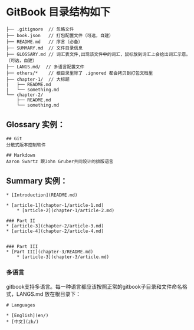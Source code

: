 
# GitBook 目录结构如下
```
├── .gitignore  // 忽略文件
├── book.json   // 打包配置文件（可选，自建）
├── README.md   // 序言（必备）
├── SUMMARY.md  // 文件目录信息
├── GLOSSARY.md // 词汇表文件,出现该文件中的词汇，鼠标放到词汇上会给出词汇示意。（可选，自建）
├── LANGS.md/  // 多语言配置文件
├── others/*    // 根目录里除了 .ignored 都会拷贝到打包文档里
├── chapter-1/  // 大标题
|   ├── README.md
|   └── something.md
└── chapter-2/
    ├── README.md
    └── something.md
```

## Glossary 实例：
```
## Git
分散式版本控制软件

## Markdown
Aaron Swartz 跟John Gruber共同设计的排版语言
```

## Summary 实例：

```
* [Introduction](README.md)

* [article-1](chapter-1/article-1.md)
    * [article-2](chapter-1/article-2.md)

### Part II
* [article-3](chapter-2/article-3.md)
* [article-4](chapter-2/article-4.md)


### Part III
* [Part III](chapter-3/README.md)
    * [article-3](chapter-3/article.md)
```

### 多语言

gitbook支持多语言。每一种语言都应该按照正常的gitbook子目录和文件命名格式，LANGS.md 放在根目录下：

```
# Languages

* [English](en/)
* [中文](zh/)
```
